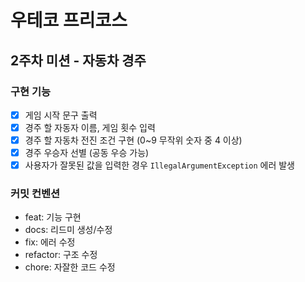 # 우테코 프리코스
## 2주차 미션 - 자동차 경주
### 구현 기능
- [x] 게임 시작 문구 출력
- [x] 경주 할 자동자 이름, 게임 횟수 입력
- [x] 경주 할 자동차 전진 조건 구현 (0~9 무작위 숫자 중 4 이상) 
- [x] 경주 우승자 선별 (공동 우승 가능)
- [x] 사용자가 잘못된 값을 입력한 경우 `IllegalArgumentException` 에러 발생

### 커밋 컨벤션
* feat: 기능 구현
* docs: 리드미 생성/수정
* fix: 에러 수정
* refactor: 구조 수정
* chore: 자잘한 코드 수정
